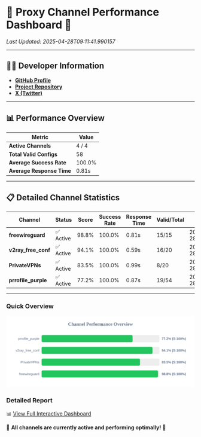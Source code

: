 # 🌟 Proxy Channel Performance Dashboard 🌟

_Last Updated: 2025-04-28T09:11:41.990157_

---

## 👩‍💻 Developer Information

- **[GitHub Profile](https://github.com/4n0nymou3)**  
- **[Project Repository](https://github.com/4n0nymou3/multi-proxy-config-fetcher)**  
- **[X (Twitter)](https://x.com/4n0nymou3)**  

---

## 📊 Performance Overview

| Metric                | Value       |
|-----------------------|-------------|
| **Active Channels**   | 4 / 4       |
| **Total Valid Configs** | 58          |
| **Average Success Rate** | 100.0%      |
| **Average Response Time** | 0.81s       |

---

## 📋 Detailed Channel Statistics

| Channel          | Status     | Score  | Success Rate | Response Time | Valid/Total | Last Success               |
|------------------|------------|--------|--------------|---------------|-------------|----------------------------|
| **freewireguard**  | ✅ Active  | 98.8%  | 100.0% | 0.81s         | 15/15       | 2025-04-28T09:11:41.988010 |
| **v2ray_free_conf**  | ✅ Active  | 94.1%  | 100.0% | 0.59s         | 16/20       | 2025-04-28T09:11:40.130160 |
| **PrivateVPNs**  | ✅ Active  | 83.5%  | 100.0% | 0.99s         | 8/20       | 2025-04-28T09:11:41.149252 |
| **prrofile_purple**  | ✅ Active  | 77.2%  | 100.0% | 0.87s         | 19/54       | 2025-04-28T09:11:39.454954 |

---

### Quick Overview
<div align="center">
  <a href="https://raw.githubusercontent.com/nullluser/NullRepo/refs/heads/main/assets/channel_stats_chart.svg">
    <img src="https://raw.githubusercontent.com/nullluser/NullRepo/refs/heads/main/assets/channel_stats_chart.svg" alt="Source Performance Statistics" width="800">
  </a>
</div>

### Detailed Report
📊 [View Full Interactive Dashboard](https://htmlpreview.github.io/?https://github.com/nullluser/NullRepo/blob/main/assets/performance_report.html)

🎉 **All channels are currently active and performing optimally!** 🎉
